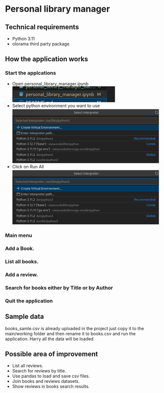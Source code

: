 # Personal library manager
## Technical requirements

* Python 3.11
* olorama third party package

## How the application works
### Start the applcations
* Open personal_library_manager.ipynb
![Open relevant jupyter Note book](/img/notebook.png "Working Jupyter notebook")
* Select python environment you want to use
![Select the environment](/img/env_selection.png "Working Jupyter notebook")
* Click on Run All
![Run the code](/img/env_selection.png "Run the code")

### Main menu


### Add a Book.

### List all books.

### Add a review.

### Search for books either by Title or by Author

### Quit the application



## Sample data
books_samle.csv is already uploaded in the project just copy it to the main/working folder and then rename it to books.csv and run the application. Harry all the data will be loaded

## Possible area of improvement

* List all reviews.
* Search for reviews by title.
* Use pandas to load and save csv files.
* Join books and reviews datasets.
* Show reviews in books search results.